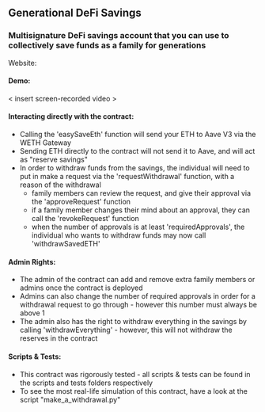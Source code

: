 ## Generational DeFi Savings

### Multisignature DeFi savings account that you can use to collectively save funds as a family for generations

Website: <insert website link>

#### Demo:

< insert screen-recorded video >

#### Interacting directly with the contract:

- Calling the 'easySaveEth' function will send your ETH to Aave V3 via the WETH Gateway
- Sending ETH directly to the contract will not send it to Aave, and will act as "reserve savings"
- In order to withdraw funds from the savings, the individual will need to put in make a request via the 'requestWithdrawal' function, with a reason of the withdrawal
  - family members can review the request, and give their approval via the 'approveRequest' function
  - if a family member changes their mind about an approval, they can call the 'revokeRequest' function
  - when the number of approvals is at least 'requiredApprovals', the individual who wants to withdraw funds may now call 'withdrawSavedETH'

#### Admin Rights:

- The admin of the contract can add and remove extra family members or admins once the contract is deployed
- Admins can also change the number of required approvals in order for a withdrawal request to go through - however this number must always be above 1
- The admin also has the right to withdraw everything in the savings by calling 'withdrawEverything' - however, this will not withdraw the reserves in the contract

#### Scripts & Tests:

- This contract was rigorously tested - all scripts & tests can be found in the scripts and tests folders respectively
- To see the most real-life simulation of this contract, have a look at the script "make_a_withdrawal.py"

